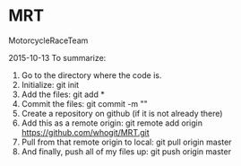 # MRT
MotorcycleRaceTeam

2015-10-13
To summarize:
1. Go to the directory where the code is.
2. Initialize: git init
3. Add the files: git add *
4. Commit the files: git commit -m "<comment>"
5. Create a repository on github (if it is not already there)
6. Add this as a remote origin: git remote add origin https://github.com/whogit/MRT.git
7. Pull from that remote origin to local: git pull origin master
8. And finally, push all of my files up: git push origin master
